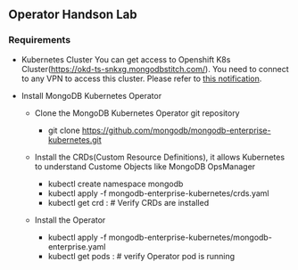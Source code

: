 ## Operator Handson Lab

### Requirements
- Kubernetes Cluster
You can get access to Openshift K8s Cluster(https://okd-ts-snkxg.mongodbstitch.com/). You need to connect to any VPN to access this cluster. Please refer to [this notification](https://groups.google.com/a/10gen.com/g/ts/c/ORTO-WmLE8A). 

- Install MongoDB Kubernetes Operator
  - Clone the MongoDB Kubernetes Operator git repository
    - git clone https://github.com/mongodb/mongodb-enterprise-kubernetes.git 

  - Install the CRDs(Custom Resource Definitions), it allows Kubernetes to understand Custome Objects like MongoDB OpsManager
    - kubectl create namespace mongodb 
    - kubectl apply -f mongodb-enterprise-kubernetes/crds.yaml 
    - kubectl get crd : # Verify CRDs are installed

  - Install the Operator
    -  kubectl apply -f mongodb-enterprise-kubernetes/mongodb-enterprise.yaml 
    -  kubectl get pods : # verify Operator pod is running 
